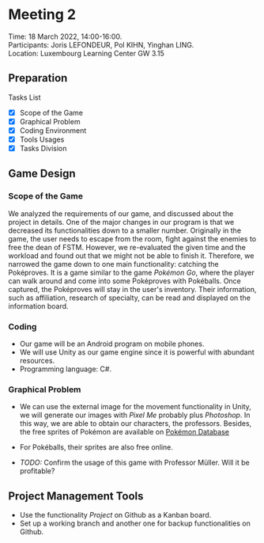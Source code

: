 # Meeting 2
Time: 18 March 2022, 14:00-16:00. \
Participants: Joris LEFONDEUR, Pol KIHN, Yinghan LING.\
Location: Luxembourg Learning Center GW 3.15

## Preparation
Tasks List
- [X] Scope of the Game
- [X] Graphical Problem
- [X] Coding Environment
- [X] Tools Usages
- [X] Tasks Division

## Game Design
### Scope of the Game
We analyzed the requirements of our game, and discussed about the project in details. One of the major changes in our program is that we decreased its functionalities down to a smaller number. Originally in the game, the user needs to escape from the room, fight against the enemies to free the dean of FSTM. However, we re-evaluated the given time and the workload and found out that we might not be able to finish it. Therefore, we narrowed the game down to one main functionality: catching the Poképroves. It is a game similar to the game *Pokémon Go*, where the player can walk around and come into some Poképroves with Pokéballs. Once captured, the Poképroves will stay in the user's inventory. Their information, such as affiliation, research of specialty, can be read and displayed on the information board.

### Coding
- Our game will be an Android program on mobile phones. 
- We will use Unity as our game engine since it is powerful with abundant resources. 
- Programming language: C#.

### Graphical Problem
- We can use the external image for the movement functionality in Unity, we will generate our images with *Pixel Me* probably plus *Photoshop*. In this way, we are able to obtain our characters, the professors. Besides, the free sprites of Pokémon are available on [Pokémon Database](https://pokemondb.net/sprites)
- For Pokéballs, their sprites are also free online. 

- *TODO:* Confirm the usage of this game with Professor Müller. Will it be profitable?

## Project Management Tools
- Use the functionality *Project* on Github as a Kanban board.
- Set up a working branch and another one for backup functionalities on Github.




